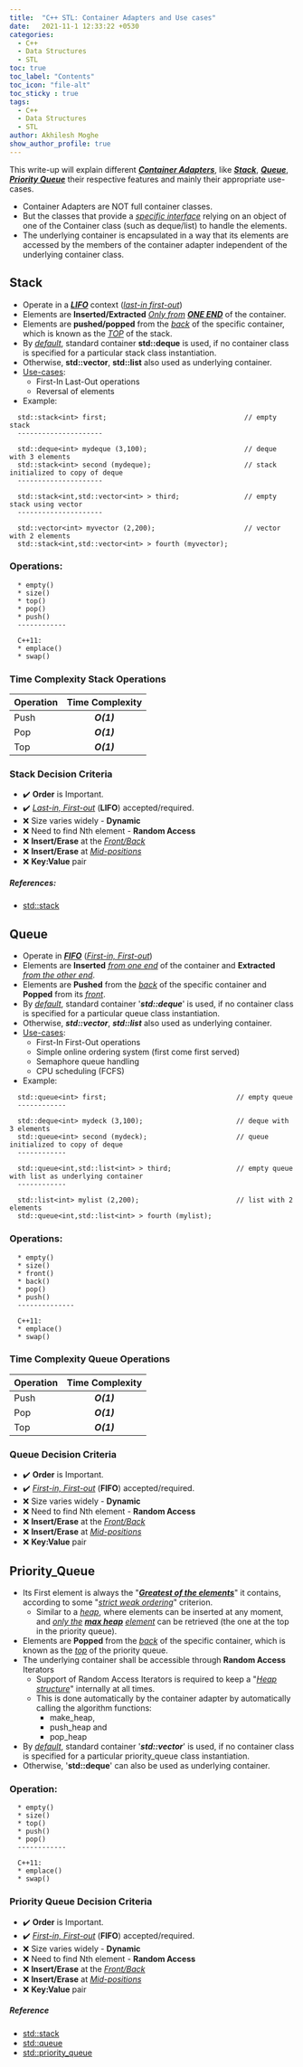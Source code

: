 ```yaml
---
title:  "C++ STL: Container Adapters and Use cases"
date:   2021-11-1 12:33:22 +0530
categories:
  - C++
  - Data Structures
  - STL
toc: true
toc_label: "Contents"
toc_icon: "file-alt"
toc_sticky : true
tags:
  - C++
  - Data Structures
  - STL
author: Akhilesh Moghe
show_author_profile: true
---
```


This write-up will explain different __*<u>Container Adapters</u>*__, like __*<u>Stack</u>*__, __*<u>Queue</u>*__, __*<u>Priority Queue</u>*__ their respective features and mainly their appropriate use-cases.
  - Container Adapters are NOT full container classes.
  - But the classes that provide a *<u>specific interface</u>* relying on an object of one of the Container class (such as deque/list) to handle the elements.
  - The underlying container is encapsulated in a way that its elements are accessed by the members of the container adapter independent of the underlying container class.

## Stack
  - Operate in a __*<u>LIFO</u>*__ context (*<u>last-in first-out</u>*)
  - Elements are __Inserted/Extracted__ *<u>Only from</u>* __*<u>ONE END</u>*__ of the container.
  - Elements are __pushed/popped__ from the *<u>back</u>* of the specific container, which is known as the *<u>TOP</u>* of the stack.
  - By *<u>default</u>*, standard container __std::deque__ is used, if no container class is specified for a particular stack class instantiation.
  - Otherwise, __std::vector__, __std::list__ also used as underlying container.
  - <u>Use-cases</u>:
    - First-In Last-Out operations
    - Reversal of elements
  - Example:
  ```
    std::stack<int> first;                                  // empty stack
    ---------------------
    
    std::deque<int> mydeque (3,100);                        // deque with 3 elements
    std::stack<int> second (mydeque);                       // stack initialized to copy of deque
    ---------------------
    
    std::stack<int,std::vector<int> > third;                // empty stack using vector
    ---------------------
    
    std::vector<int> myvector (2,200);                      // vector with 2 elements
    std::stack<int,std::vector<int> > fourth (myvector);
  ```

###	Operations:
  ```
    * empty()
    * size()
    * top()
    * pop()
    * push()
    ------------
    
    C++11:
    * emplace()
    * swap()
  ```

### Time Complexity Stack Operations

  | Operation | Time Complexity |
  |-----------|:---------------:|
  | Push      |   __*O(1)*__    |
  | Pop       |   __*O(1)*__    |
  | Top       |   __*O(1)*__    |

### Stack Decision Criteria
  - :heavy_check_mark: __Order__ is Important.
  - :heavy_check_mark: *<u>Last-in, First-out</u>* (__LIFO__) accepted/required.
  - :x: Size varies widely - __Dynamic__
  - :x: Need to find Nth element - __Random Access__
  - :x: __Insert/Erase__ at the *<u>Front/Back</u>*
  - :x: __Insert/Erase__ at *<u>Mid-positions</u>*
  - :x: __Key:Value__ pair

##### References:
  - [std::stack](https://www.cplusplus.com/reference/stack/stack/)


## Queue
  - Operate in __*<u>FIFO</u>*__ (*<u>First-in, First-out</u>*)
  - Elements are __Inserted__ *<u>from one end</u>* of the container and __Extracted__ *<u>from the other end</u>*.
  - Elements are __Pushed__ from the *<u>back</u>* of the specific container and __Popped__ from its *<u>front</u>*.
  - By *<u>default</u>*, standard container '__*std::deque*__' is used, if no container class is specified for a particular queue class instantiation.
  - Otherwise, __*std::vector*__, __*std::list*__ also used as underlying container.
  - <u>Use-cases</u>:
    - First-In First-Out operations
    - Simple online ordering system (first come first served)
    - Semaphore queue handling
    - CPU scheduling (FCFS)
  - Example:
  ```
    std::queue<int> first;                                // empty queue
    ------------
    
    std::deque<int> mydeck (3,100);                       // deque with 3 elements
    std::queue<int> second (mydeck);                      // queue initialized to copy of deque
    ------------
    
    std::queue<int,std::list<int> > third;                // empty queue with list as underlying container
    ------------
    
    std::list<int> mylist (2,200);                        // list with 2 elements
    std::queue<int,std::list<int> > fourth (mylist);
  ```

### Operations:
  ```
    * empty()
    * size()
    * front()
    * back()
    * pop()
    * push()
    --------------
    
    C++11:
    * emplace()
    * swap()
  ```

### Time Complexity Queue Operations

  | Operation | Time Complexity |
  |-----------|:---------------:|
  | Push      |   __*O(1)*__    |
  | Pop       |   __*O(1)*__    |
  | Top       |   __*O(1)*__    |

### Queue Decision Criteria
  - :heavy_check_mark: __Order__ is Important.
  - :heavy_check_mark: *<u>First-in, First-out</u>* (__FIFO__) accepted/required.
  - :x: Size varies widely - __Dynamic__
  - :x: Need to find Nth element - __Random Access__
  - :x: __Insert/Erase__ at the *<u>Front/Back</u>*
  - :x: __Insert/Erase__ at *<u>Mid-positions</u>*
  - :x: __Key:Value__ pair


## Priority_Queue
  - Its First element is always the "__*<u>Greatest of the elements</u>*__" it contains, according to some "*<u>strict weak ordering</u>*" criterion.
    - Similar to a *<u>heap</u>*, where elements can be inserted at any moment, and *<u>only the</u>* __*<u>max heap</u>*__ *<u>element</u>* can be retrieved (the one at the top in the priority queue).
  - Elements are __Popped__ from the *<u>back</u>* of the specific container, which is known as the *<u>top</u>* of the priority queue.
  - The underlying container shall be accessible through __Random Access__ Iterators
    - Support of Random Access Iterators is required to keep a "*<u>Heap structure</u>*" internally at all times.
    - This is done automatically by the container adapter by automatically calling the algorithm functions:
      - make_heap,
      - push_heap and
      - pop_heap
  - By *<u>default</u>*, standard container '__*std::vector*__' is used, if no container class is specified for a particular priority_queue class instantiation.
  - Otherwise, '__std::deque__' can also be used as underlying container.

### Operation:
  ```
    * empty()
    * size()
    * top()
    * push()
    * pop()
    ------------
    
    C++11:
    * emplace()
    * swap()
  ```

### Priority Queue Decision Criteria
  - :heavy_check_mark: __Order__ is Important.
  - :heavy_check_mark: *<u>First-in, First-out</u>* (__FIFO__) accepted/required.
  - :x: Size varies widely - __Dynamic__
  - :x: Need to find Nth element - __Random Access__
  - :x: __Insert/Erase__ at the *<u>Front/Back</u>*
  - :x: __Insert/Erase__ at *<u>Mid-positions</u>*
  - :x: __Key:Value__ pair

##### Reference
  - [std::stack](https://www.cplusplus.com/reference/stack/stack/)
  - [std::queue](https://www.cplusplus.com/reference/queue/queue/)
  - [std::priority_queue](https://www.cplusplus.com/reference/queue/priority_queue/)



